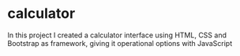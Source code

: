 # calculator
In this project I created a calculator interface using HTML, CSS and Bootstrap as framework, giving it operational options with JavaScript
